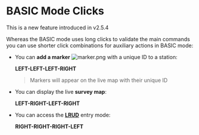 # BASIC Mode Clicks


This is a new feature introduced in v2.5.4

Whereas the BASIC mode uses long clicks to validate the main commands you can use shorter click combinations for auxiliary actions in BASIC mode:
- You can **add a marker** ![marker.png](marker.png) with a unique ID to a station: 

    **LEFT-LEFT-LEFT-RIGHT**
  > Markers will appear on the live map with their unique ID
- You can display the live **survey map**:

    **LEFT-RIGHT-LEFT-RIGHT**
- You can access the **[LRUD](LRUD.md)** entry mode:

    **RIGHT-RIGHT-RIGHT-LEFT**





